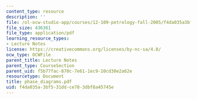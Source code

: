 ```yaml
---
content_type: resource
description: ''
file: /ol-ocw-studio-app/courses/12-109-petrology-fall-2005/f4da035a3bf531ddce783dbf8a45745e_phase_diagrams.pdf
file_size: 436361
file_type: application/pdf
learning_resource_types:
- Lecture Notes
license: https://creativecommons.org/licenses/by-nc-sa/4.0/
ocw_type: OCWFile
parent_title: Lecture Notes
parent_type: CourseSection
parent_uid: f5b77fac-870c-7e61-1ec9-10cd30e2a62e
resourcetype: Document
title: phase_diagrams.pdf
uid: f4da035a-3bf5-31dd-ce78-3dbf8a45745e
---
```

